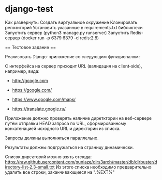 # django-test

Как развернуть:
Создать виртуальное окружение
Клонировать репозиторий
Установить указанные в requirements.txt библиотеки 
Запустить сервер (python3 manage.py runserver)
Запустить Redis-сервер (docker run -p 6379:6379 -d redis:2.8)


== Тестовое задание ==

Реализовать Django-приложение со следующим функционалом:

С интерфейса на сервер приходит URL (валидация на client-side), например, вида:

- http://google.com

- https://google.com/

- https://www.google.com/maps/

- https://translate.google.ru/

Приложение должно проверять наличие диретктории на веб-сервере путём отправки HEAD запроса по URL, сформированному
конкатенацией исходного URL и директории из списка.

Запросы должны выполняться параллельно.

Результаты должны подгружаться на страницу динамически.

Список директорий можно взять отсюда:
https://raw.githubusercontent.com/puniaze/dirs3arch/master/db/dirbuster/directory-list-2.3-small.txt
Из этого списка необходимо предварительно удалить все строки, заканчивающиеся на ".%EXT%"

